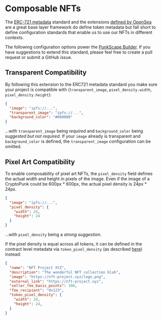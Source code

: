 # Composable NFTs

The [ERC-721 metadata](https://eips.ethereum.org/EIPS/eip-721#specification) standard and the extensions [defined by OpenSea](https://docs.opensea.io/docs/metadata-standards) are a great base layer framework do define token metadata but fall short to define configuration standards that enable us to use our NFTs in different contexts.

The following configuration options power the [PunkScape Builder](https://punkscape.xyz/builder). If you have suggestions to extend this standard, please feel free to create a pull request or submit a GitHub issue.

## Transparent Compatibility

By following this extension to the ERC721 metadata standard you make sure your project is compatible with (`transparent_image`, `pixel_density.width`, `pixel_density.height`):

```json
{
  "image": "ipfs://...",
  "transparent_image": "ipfs://...",
  "background_color": "#000000"
}
```

...with `transparent_image` being *required* and `background_color` being *suggested but not required*. If your `image` already is transparent and `background_color` is defined, the `transparent_image` configuration can be omitted.


## Pixel Art Compatibility

To enable composability of pixel art NFTs, the `pixel_density` field defines the actual width and height in pixels of the image. Even if the image of a CryptoPunk could be 600px * 600px, the actual pixel density is 24px * 24px.

```json
{
  "image": "ipfs://...",
  "pixel_density": {
    "width": 24,
    "height": 24
  }
}
```

...with `pixel_density` being a *strong suggestion*.

If the pixel density is equal across all tokens, it can be defined in the contract level metadata via `token_pixel_density` (as described [here](https://docs.opensea.io/docs/contract-level-metadata)) instead:

```json
{
  "name": "NFT Project XYZ",
  "description": "The wonderful NFT collection blah",
  "image": "https://nft-project.xyz/logo.png",
  "external_link": "https://nft-project.xyz",
  "seller_fee_basis_points": 100,
  "fee_recipient": "0x123",
  "token_pixel_density": {
    "width": 24,
    "height": 24,
  }
}
```
